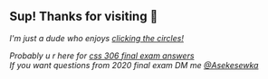 <h2> Sup! Thanks for visiting 👋</h2>
<p><em>I'm just a dude who enjoys <a href="https://osu.ppy.sh/">clicking the circles!</a>


Probably u r here for <a href="https://github.com/Asekeeewka/css306/" target="_blank">css 306 final exam answers</a><br/>
If you want questions from 2020 final exam DM me <a href="t.me/Asekesewka" target="_blank">@Asekesewka</a>

